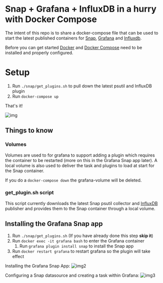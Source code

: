 # Snap + Grafana + InfluxDB in a hurry with Docker Compose

The intent of this repo is to share a docker-compose file that can be used
to start the latest published containers for [Snap](http://github.com/intelsdi-x/snap),
[Grafana](http://grafana.org) and [Influxdb](https://www.influxdata.com/time-series-platform/influxdb/).

Before you can get started [Docker](https://www.docker.com) and [Docker Compose](https://docs.docker.com/compose/) need to be installed and properly configured.

# Setup

1. Run `./snap/get_plugins.sh` to pull down the latest psutil and InfluxDB plugin
2. Run `docker-compose up`

That's it!

![img](https://www.dropbox.com/s/ak4vtk3az2r12tk/docker-compose-up.gif?raw=1)

## Things to know

### Volumes

Volumes are used to for grafana to support adding a plugin which requires the 
container to be restarted (more on this in the Grafana Snap app later).  A local 
volume is also used to deliver the task and plugins to load at start for the 
Snap container.

If you do a `docker-compose down` the grafana-volume will be deleted.

### get_plugin.sh script

This script currently downloads the latest Snap psutil collector and 
[InfluxDB](https://github.com/intelsdi-x/snap-plugin-publisher-influxdb) 
publisher and provides them to the Snap container through a local volume.

## Installing the Grafana Snap app

1. Run `./snap/get_plugins.sh` (If you have already done this step **skip it**)
2. Run `docker exec -it grafana bash` to enter the Grafana container
   1. Run `grafana plugin install snap` to install the Snap app
3. Run `docker restart grafana` to restart grafana so the plugin will 
take effect

Installing the Grafana Snap App:
![img2](https://www.dropbox.com/s/umtwrhhm3w5itld/install-snap-grafana-app.gif?raw=1)

Configuring a Snap datasource and creating a task within Grafana:
![img3](https://www.dropbox.com/s/31p35l4t9ti0gri/configure-snap-datasource.gif?raw=1)